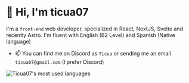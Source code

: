 # 👋 Hi, I'm ticua07
I'm a `front-end` web developer, specialized in React, NextJS, Svelte and recently Astro. I'm fluent with English (B2 Level) and Spanish (Native language)

- 📫 You can find me on Discord as `Ticua` or sending me an email `ticua07@gmail.com` (I prefer Discord)

![Ticua07's most used languages](https://github-readme-stats.vercel.app/api/top-langs/?username=ticua07&layout=compact&theme=gotham)
